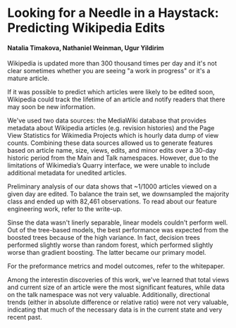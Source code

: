 # Looking for a Needle in a Haystack: Predicting Wikipedia Edits
#### Natalia Timakova, Nathaniel Weinman, Ugur Yildirim


Wikipedia is updated more than 300 thousand times per day and it's not clear sometimes whether you are seeing "a work in progress" or it's a mature article. 

If it was possible to predict which articles were likely to be edited soon, Wikipedia could track the lifetime of an article and notify readers that there may soon be new information.

We've used two data sources: the MediaWiki database that provides metadata about Wikipedia articles (e.g. revision histories) and the Page View Statistics for Wikimedia Projects which is hourly data dump of view counts. Combining these data sources allowed us to generate features based on article name, size, views, edits, and minor edits over a 30-day historic period from the Main and Talk namespaces. However, due to the limitations of Wikimedia’s Quarry interface, we were unable to include additional metadata for unedited articles.

Preliminary analysis of our data shows that ~1/1000 articles viewed on a given day are edited. To balance the train set, we downsampled the majority class and ended up with 82,461 observations. To read about our feature engineering work, refer to the write-up.

Sinse the data wasn't linerly separable, linear models couldn't perform well. Out of the tree-based models, the best performance was expected from the boosted trees because of the high variance. In fact, decision trees performed slightly worse than random forest, which performed slightly worse than gradient boosting. The latter became our primary model.

For the preformance metrics and model outcomes, refer to the whitepaper.

Among the interestin discoveries of this work, we've learned that total views and current size of an article were the most significant features, while data on the talk namespace was not very valuable. Additionally, directional trends (either in absolute difference or relative ratio) were not very valuable, indicating that much of the necessary data is in the current state and very recent past.
